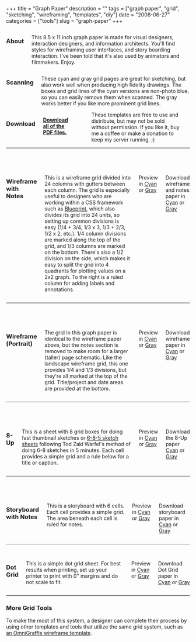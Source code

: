 +++
title = "Graph Paper"
description = ""
tags = ["graph paper", "grid", "sketching", "wireframing", "templates", "diy"]
date = "2008-06-27"
categories = ["tools"]
slug = "graph-paper"
+++



<div class="row">
<div class="columns small-12 medium-4">
<h3>About</h3>
<p>This 8.5 x 11 inch graph paper is made for visual designers, interaction designers, and information architects. You'll find styles for wireframing user interfaces, and story boarding interaction. I've been told that it's also used by animators and filmmakers. Enjoy.</p>
</div>
<div class="columns small-12 medium-4">
<h3>Scanning</h3>
<p>These cyan and gray grid pages are great for sketching, but also work well when producing high fidelity drawings. The boxes and grid lines of the cyan versions are non-photo blue, so you can easily remove them when scanned. The gray works better if you like more prominent grid lines.</p>
</div>
<div class="columns small-12 medium-4">
<h3>Download</h3>
<p>
<strong><a href="/media/tools/graphpaper/konigi-graphpaper-pdf.zip" class="morelink">Download all of the PDF files.</a></strong></p>
<p>
<form action="https://www.paypal.com/cgi-bin/webscr" method="post" class="mar0 pad0">
<input type="image" src="https://www.paypal.com/en_US/i/btn/btn_donate_SM.gif" border="0" name="submit" alt=""  class="mar0 pad0 border-none paypal" />
<input type="hidden" name="cmd" value="_s-xclick" class="mar0 pad0" />
<input type="hidden" name="hosted_button_id" value="2318535" class="mar0 pad0" />
<img alt="" border="0" src="https://www.paypal.com/en_US/i/scr/pixel.gif" width="1" height="1" class="mar0 pad0" />
</form>
<span class="t10">These templates are free to use and distribute, but may not be sold without permission. If you like it, buy me a coffee or make a donation to keep my server running. ;)</span>
</p>
</div>
</div>

<hr>

<div class="row" id="wireframe">
<div class="columns small-12 medium-4">
<p><a href="/media/tools/graphpaper/png/konigi-wireframe-cyan.png" class="group"><img src="/media/tools/graphpaper/png/konigi-wireframe-cyan-thumb.png" alt="" class="thumb img-responsive" /></a></p>
</div>
<div class="columns small-12 medium-8">
<h3>Wireframe with Notes</h3>
<p>This is a wireframe grid divided into 24 columns with gutters between each column. The grid is especially useful to designers who are working within a CSS framework such as <a href="http://code.google.com/p/blueprintcss/">Blueprint</a>, which also divides its grid into 24 units, so setting up common divisions is easy (1/4 + 3/4, 1/3 x 3, 1/3 + 2/3, 1/2 x 2, etc.). 1/4 column divisions are marked along the top of the grid, and 1/3 columns are marked on the bottom. There's also a 1/2 division on the side, which makes it easy to split the grid into 4 quadrants for plotting values on a 2x2 graph. To the right is a ruled column for adding labels and annotations.</p>
<p>Preview in <a href="/media/tools/graphpaper/png/konigi-wireframe-cyan.png" class="group" rel="group-wf">Cyan</a> or <a href="/media/tools/graphpaper/png/konigi-wireframe-gray.png" class="group" rel="group-wf">Gray</a></p>
<p>Download wireframe and notes paper in <a href="/media/tools/graphpaper/pdf/konigi-wireframe-cyan.pdf">Cyan</a> or <a href="/media/tools/graphpaper/pdf/konigi-wireframe-gray.pdf">Gray</a></p>
</div>
</div>

<hr>

<div class="row" id="wireframe-portrait">
<div class="columns small-12 medium-4">
<p><a href="/media/tools/graphpaper/png/konigi-wireframe-portrait-cyan.png" class="group"><img src="/media/tools/graphpaper/png/konigi-wireframe-portrait-cyan-thumb.png" alt="" class="thumb img-responsive" /></a></p>
</div>
<div class="columns small-12 medium-8">
<h3>Wireframe (Portrait)</h3>
<p>The grid in this graph paper is identical to the wireframe paper above, but the notes section is removed to make room for a larger (taller) page schematic. Like the landscape wireframe grid, this one provides 1/4 and 1/3 divisions, but they're all marked at the top of the grid. Title/project and date areas are provided at the bottom.</p>
<p>Preview in <a href="/media/tools/graphpaper/png/konigi-wireframe-portrait-cyan.png" class="group" rel="group-wfportrait">Cyan</a> or <a href="/media/tools/graphpaper/png/konigi-wireframe-portrait-gray.png" class="group" rel="group-wfportrait">Gray</a></p>
<p>Download wireframe paper in <a href="/media/tools/graphpaper/pdf/konigi-wireframe-portrait-cyan.pdf">Cyan</a> or <a href="/media/tools/graphpaper/pdf/konigi-wireframe-portrait-gray.pdf">Gray</a></p>
</div>
</div>

<hr>

<div class="row" id="8up">
<div class="columns small-12 medium-4">
<p><a href="/media/tools/graphpaper/png/konigi-8-up-cyan.png" class="group"><img src="/media/tools/graphpaper/png/konigi-8-up-cyan-thumb.png" alt="" class="thumb img-responsive" /></a></p>
</div>
<div class="columns small-12 medium-8">
<h3>8-Up</h3>
<p>This is a sheet with 8 grid boxes for doing fast thumbnail sketches or <a href="http://www.quora.com/Todd-Zaki-Warfel/Adaptive-Path/answers">6-8-5 sketch sheets</a> following Tod Zaki Warfel's method of doing 6-8 sketches in 5 minutes. Each cell provides a simple grid and a rule below for a title or caption.</p>
<p>Preview in <a href="/media/tools/graphpaper/png/konigi-8-up-cyan.png" class="group" rel="group-8up">Cyan</a> or <a href="/media/tools/graphpaper/png/konigi-8-up-gray.png" class="group" rel="group-8up">Gray</a> </p>
<p>Download the 8-Up paper <a href="/media/tools/graphpaper/pdf/konigi-8-up-cyan.pdf">Cyan</a> or <a href="/media/tools/graphpaper/pdf/konigi-8-up-gray.pdf">Gray</a></p>
</div>
</div>

<hr>

<div class="row" id="storyboard">
<div class="columns small-12 medium-4">
<p><a href="/media/tools/graphpaper/png/konigi-storyboard-cyan.png" class="group"><img src="/media/tools/graphpaper/png/konigi-storyboard-cyan-thumb.png" alt="" class="thumb img-responsive" /></a></p>
</div>
<div class="columns small-12 medium-8">
<h3>Storyboard with Notes</h3>
<p>This is a storyboard with 6 cells. Each cell provides a simple grid. The area beneath each cell is ruled for notes.</p>
<p>Preview in <a href="/media/tools/graphpaper/png/konigi-storyboard-cyan.png" class="group" rel="group-story">Cyan</a> or <a href="/media/tools/graphpaper/png/konigi-storyboard-gray.png" class="group" rel="group-story">Gray</a></p>
<p>Download storyboard paper in <a href="/media/tools/graphpaper/pdf/konigi-storyboard-cyan.pdf">Cyan</a> or <a href="/media/tools/graphpaper/pdf/konigi-storyboard-gray.pdf">Gray</a></p>
</div>
</div>

<hr>

<div class="row" id="dotgrid">
<div class="columns small-12 medium-4">
<a href="/media/tools/graphpaper/png/konigi-dotgrid-cyan.png" class="group"><img src="/media/tools/graphpaper/png/konigi-dotgrid-cyan-thumb.png" alt="" class="thumb img-responsive" /></a>
</div>
<div class="columns small-12 medium-8">
<h3>Dot Grid</h3>
<p>This is a simple dot grid sheet. For best results when printing, set up your printer to print with 0" margins and do not scale to fit.</p>
<p>Preview in <a href="/media/tools/graphpaper/png/konigi-dotgrid-cyan.png" class="group" rel="group-dotgrid">Cyan</a> or <a href="/media/tools/graphpaper/png/konigi-dotgrid-gray.png" class="group" rel="group-dotgrid">Gray</a></p>
<p>Download Dot Grid paper in <a href="/media/tools/graphpaper/pdf/konigi-dotgrid-cyan.pdf">Cyan</a> or <a href="/media/tools/graphpaper/pdf/konigi-dotgrid-gray.pdf">Gray</a></p>
</div>
</div>

<hr>

<!-- related grid docs -->
<h3>More Grid Tools</h3>
<p>To make the most of this system, a designer can complete their process by using other templates and tools that utilize the same grid system, such as <a href="omnigraffle-ux-template.html">an OmniGraffle wireframe template</a>.</p>

<style type="text/css">
img.thumb {
  display: block;
  border: 1px solid #ddd;
  margin-bottom: 1em;
}
</style>
